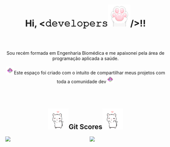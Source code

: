 <h1 align="center">
  Hi, <𝚍𝚎𝚟𝚎𝚕𝚘𝚙𝚎𝚛𝚜<img src="patinha.gif" alt="patinha de gato" width="70px">/>!!
</h1>
<br></br>
<div>
  <p align="center">
    Sou recém formada em Engenharia Biomédica e me apaixonei pela área de programação aplicada a saúde.<br></br>
    <img src="diamond.gif" width="25px">Este espaço foi criado com o intuito de compartilhar meus projetos com toda a comunidade dev<img src="diamond.gif" width="25px">
  </p>
</div>
<br></br>
<div>
  <h2 align="center">
    <img src="gatinho.gif" alt="gatinho dançando" width="65px"/>Git Scores<img src="gatinho.gif" alt="gatinho dançando" width="65px"/>
  </h2>
  <img  align = "left" width="47.5%" src="https://github-readme-stats.vercel.app/api?username=JhanisYPS&theme=panda&show_icons=true"/>
  <img  align = "right" width="47.5%" src="https://github-readme-stats.vercel.app/api/top-langs/?username=JhanisYPS&theme=panda&show_icons=true"/>
</div>
<br></br>
<div>
</div>

